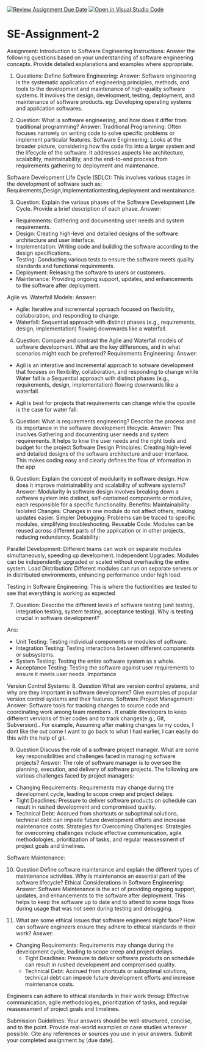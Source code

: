 [![Review Assignment Due Date](https://classroom.github.com/assets/deadline-readme-button-24ddc0f5d75046c5622901739e7c5dd533143b0c8e959d652212380cedb1ea36.svg)](https://classroom.github.com/a/-ucQIGTc)
[![Open in Visual Studio Code](https://classroom.github.com/assets/open-in-vscode-718a45dd9cf7e7f842a935f5ebbe5719a5e09af4491e668f4dbf3b35d5cca122.svg)](https://classroom.github.com/online_ide?assignment_repo_id=15233240&assignment_repo_type=AssignmentRepo)
# SE-Assignment-2
Assignment: Introduction to Software Engineering
Instructions:
Answer the following questions based on your understanding of software engineering concepts. Provide detailed explanations and examples where appropriate.

1. Questions:
Define Software Engineering:
Answer:
Software engineering is the systematic application of engineering principles, methods, and tools to the development and maintenance of high-quality software systems. It involves the design, development, testing, deployment, and maintenance of software products.
eg: Developing operating systems and application softwares.

2. Question:
What is software engineering, and how does it differ from traditional programming?
Answer:
Traditional Programming: Often focuses narrowly on writing code to solve specific problems or implement particular features.
Software Engineering: Looks at the broader picture, considering how the code fits into a larger system and the lifecycle of the software. It addresses aspects like architecture, scalability, maintainability, and the end-to-end process from requirements gathering to deployment and maintenance.

Software Development Life Cycle (SDLC):
This involves various stages in the development of software such as:
Requirements,Design,Implementationtesting,deployment and mentainance.

3. Question:
Explain the various phases of the Software Development Life Cycle. Provide a brief description of each phase.
Answer:
  - Requirements: Gathering and documenting user needs and system requirements.
  - Design: Creating high-level and detailed designs of the software architecture and user interface.
  - Implementation: Writing code and building the software according to the design specifications.
  - Testing: Conducting various tests to ensure the software meets quality standards and functional requirements.
  - Deployment: Releasing the software to users or customers.
  - Maintenance: Providing ongoing support, updates, and enhancements to the software after deployment.

Agile vs. Waterfall Models:
Answer:
- Agile: Iterative and incremental approach focused on flexibility, collaboration, and responding to change.
- Waterfall: Sequential approach with distinct phases (e.g., requirements, design, implementation) flowing downwards like a waterfall.

4. Question:
Compare and contrast the Agile and Waterfall models of software development. What are the key 
differences, and in what scenarios might each be preferred?
Requirements Engineering:
Answer:
- Agil is an interative and incremental approach to sotware development that focuses on flexibility, collaboration, and responding to change while
Water fall is a Sequential approach with distinct phases (e.g., requirements, design, implementation) flowing downwards like a waterfall.

- Agil is best for projects that requirements can change while the oposite is the case for water fall.


5. Question:
What is requirements engineering? Describe the process and its importance in the software development lifecycle.
Answer:
This involves Gathering and documenting user needs and system requirements.
It helps to knw the user needs and the right tools and budget for the project
Software Design Principles:
Creating high-level and detailed designs of the software architecture and user interface.
This makes coding easy and clearly defines the flow of information in the app

6. Question:
Explain the concept of modularity in software design. How does it improve maintainability and scalability of software systems?
Answer:
Modularity in software design involves breaking down a software system into distinct, self-contained components or modules, each responsible for a specific functionality.
Benefits:
Maintainability:
Isolated Changes: Changes in one module do not affect others, making updates easier.
Simpler Debugging: Problems can be traced to specific modules, simplifying troubleshooting.
Reusable Code: Modules can be reused across different parts of the application or in other projects, reducing redundancy.
Scalability:

Parallel Development: Different teams can work on separate modules simultaneously, speeding up development.
Independent Upgrades: Modules can be independently upgraded or scaled without overhauling the entire system.
Load Distribution: Different modules can run on separate servers or in distributed environments, enhancing performance under high load.

Testing in Software Engineering:
This is where the fuctionlities are tested to see that everything is working as expected

7. Question:
Describe the different levels of software testing (unit testing, integration testing, system testing, acceptance testing). Why is testing crucial in software development?


Ans:
  - Unit Testing: Testing individual components or modules of software.
  - Integration Testing: Testing interactions between different components or subsystems.
  - System Testing: Testing the entire software system as a whole.
  - Acceptance Testing: Testing the software against user requirements to ensure it meets user needs.
Importance

Version Control Systems:
8. Question
What are version control systems, and why are they important in software development? Give examples of popular version control systems and their features.
Software Project Management:
Answer:
Software tools for tracking changes to source code and coordinating work among team members .
It enable developers to keep different vervions of thier codes and to track changes(e.g., Git, Subversion).. For example, Assuming after making changes to my codes, I dont like the out come I want to go back to what I had earlier, I can easily do this with the help of git.

9. Question
Discuss the role of a software project manager. What are some key responsibilities and challenges faced in managing software projects?
Answer:
The role of software manager is to oversee the planning, execution, and delivery of software projects.
The following are various challenges faced by project managers:
  - Changing Requirements: Requirements may change during the development cycle, leading to scope creep and project delays.
  - Tight Deadlines: Pressure to deliver software products on schedule can result in rushed development and compromised quality.
  - Technical Debt: Accrued from shortcuts or suboptimal solutions, technical debt can impede future development efforts and increase maintenance costs.
Strategies for Overcoming Challenges: Strategies for overcoming challenges include effective communication, agile methodologies, prioritization of tasks, and regular reassessment of project goals and timelines.

Software Maintenance:

10. Question
Define software maintenance and explain the different types of maintenance activities. Why is maintenance an essential part of the software lifecycle?
Ethical Considerations in Software Engineering:
Answer:
 Software Maintenance is the act of providing ongoing support, updates, and enhancements to the software after deployment.
 This helps to keep the software up to date and to attend to some bogs fixes during usage that was not seen during testing and debugging.


11. What are some ethical issues that software engineers might face? How can software engineers ensure they adhere to ethical standards in their work?
Answer:
- Changing Requirements: Requirements may change during the development cycle, leading to scope creep and project delays.
  - Tight Deadlines: Pressure to deliver software products on schedule can result in rushed development and compromised quality.
  - Technical Debt: Accrued from shortcuts or suboptimal solutions, technical debt can impede future development efforts and increase maintenance costs.
  
Engineers can adhere to ethical standards in their work throug: Effective communication, agile methodologies, prioritization of tasks, and regular reassessment of project goals and timelines.


Submission Guidelines:
Your answers should be well-structured, concise, and to the point.
Provide real-world examples or case studies wherever possible.
Cite any references or sources you use in your answers.
Submit your completed assignment by [due date].
